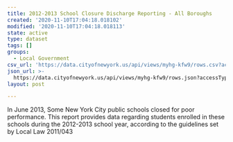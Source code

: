 ```yaml
---
title: 2012-2013 School Closure Discharge Reporting - All Boroughs
created: '2020-11-10T17:04:18.018102'
modified: '2020-11-10T17:04:18.018113'
state: active
type: dataset
tags: []
groups:
  - Local Government
csv_url: 'https://data.cityofnewyork.us/api/views/myhg-kfw9/rows.csv?accessType=DOWNLOAD'
json_url: >-
  https://data.cityofnewyork.us/api/views/myhg-kfw9/rows.json?accessType=DOWNLOAD
layout: post

---
```

In June 2013, Some New York City public schools closed for poor performance.  This report provides data regarding students enrolled in these schools during the 2012-2013
 school year, according to the guidelines set by Local Law 2011/043
